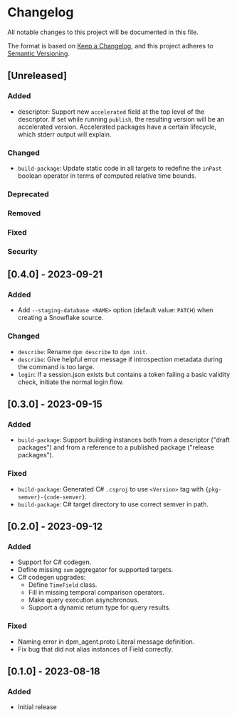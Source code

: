 # Changelog

All notable changes to this project will be documented in this file.

The format is based on [Keep a Changelog](https://keepachangelog.com/en/1.1.0/),
and this project adheres to [Semantic Versioning](https://semver.org/spec/v2.0.0.html).

## [Unreleased]

### Added
- descriptor: Support new `accelerated` field at the top level of the descriptor. If set while running `publish`, the resulting version will be an accelerated version. Accelerated packages have a certain lifecycle, which stderr output will explain.

### Changed
- `build-package`: Update static code in all targets to redefine the
`inPast` boolean operator in terms of computed relative time bounds.

### Deprecated

### Removed

### Fixed

### Security

## [0.4.0] - 2023-09-21
### Added
- Add `--staging-database <NAME>` option (default value: `PATCH`) when creating a Snowflake source.

### Changed
- `describe`: Rename `dpm describe` to `dpm init`.
- `describe`: Give helpful error message if introspection metadata during the command is too large.
- `login`: If a session.json exists but contains a token failing a basic validity check, initiate the normal login flow.

## [0.3.0] - 2023-09-15
### Added
- `build-package`: Support building instances both from a descriptor ("draft
packages") and from a reference to a published package ("release packages").

### Fixed
- `build-package`: Generated C# `.csproj` to use `<Version>` tag with `{pkg-semver}-{code-semver}`.
- `build-package`: C# target directory to use correct semver in path.

## [0.2.0] - 2023-09-12
### Added
- Support for C# codegen.
- Define missing `sum` aggregator for supported targets.
- C# codegen upgrades:
  - Define `TimeField` class.
  - Fill in missing temporal comparison operators.
  - Make query execution asynchronous.
  - Support a dynamic return type for query results.

### Fixed
- Naming error in dpm_agent.proto Literal message definition.
- Fix bug that did not alias instances of Field<T> correctly.

## [0.1.0] - 2023-08-18

### Added

- Initial release
